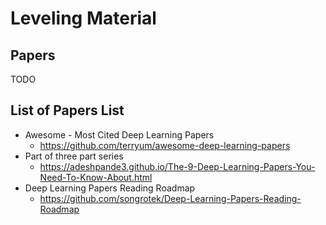 # Leveling Material

## Papers

TODO 

## List of Papers List

- Awesome - Most Cited Deep Learning Papers
    - https://github.com/terryum/awesome-deep-learning-papers
- Part of three part series
    - https://adeshpande3.github.io/The-9-Deep-Learning-Papers-You-Need-To-Know-About.html
- Deep Learning Papers Reading Roadmap
    - https://github.com/songrotek/Deep-Learning-Papers-Reading-Roadmap
